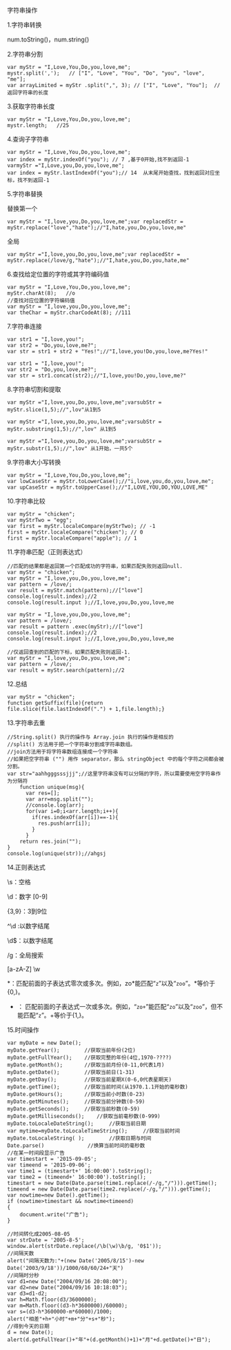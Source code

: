 字符串操作

1.字符串转换

num.toString\(\)，num.string\(\)

2.字符串分割

```
var myStr = "I,Love,You,Do,you,love,me";
mystr.split(',');   // ["I", "Love", "You", "Do", "you", "love", "me"];   
var arrayLimited = myStr .split(",", 3); // ["I", "Love", "You"];  //返回字符串的长度
```

3.获取字符串长度

```
var myStr = "I,Love,You,Do,you,love,me";
mystr.length;   //25
```

4.查询子字符串

```
var myStr = "I,Love,You,Do,you,love,me";
var index = myStr.indexOf("you"); // 7 ,基于0开始,找不到返回-1
varmyStr ="I,Love,you,Do,you,love,me";
var index = myStr.lastIndexOf("you");// 14  从末尾开始查找，找到返回对应坐标，找不到返回-1
```

5.字符串替换

替换第一个

`var myStr = "I,love,you,Do,you,love,me";var replacedStr = myStr.replace("love","hate");//"I,hate,you,Do,you,love,me"`

全局

`var myStr ="I,love,you,Do,you,love,me";var replacedStr = myStr.replace(/love/g,"hate");//"I,hate,you,Do,you,hate,me"`

6.查找给定位置的字符或其字符编码值

```
var myStr = "I,Love,You,Do,you,love,me";
myStr.charAt(8);   //o
//查找对应位置的字符编码值
var myStr = "I,love,you,Do,you,love,me";
var theChar = myStr.charCodeAt(8); //111
```

7.字符串连接

```
var str1 = "I,love,you!";
var str2 = "Do,you,love,me?";
var str = str1 + str2 + "Yes!";//"I,love,you!Do,you,love,me?Yes!"

var str1 = "I,love,you!";
var str2 = "Do,you,love,me?";
var str = str1.concat(str2);//"I,love,you!Do,you,love,me?"
```

8.字符串切割和提取

`var myStr ="I,love,you,Do,you,love,me";varsubStr = myStr.slice(1,5);//",lov"从1到5`

`var myStr ="I,love,you,Do,you,love,me";varsubStr = myStr.substring(1,5);//",lov" 从1到5`

`var myStr ="I,love,you,Do,you,love,me";varsubStr = myStr.substr(1,5);//",lov" 从1开始，一共5个`

9.字符串大小写转换

```
var myStr = "I,Love,You,Do,you,love,me";
var lowCaseStr = myStr.toLowerCase();//"i,love,you,do,you,love,me";
var upCaseStr = myStr.toUpperCase();//"I,LOVE,YOU,DO,YOU,LOVE,ME"
```

10.字符串比较

```
var myStr = "chicken";
var myStrTwo = "egg";
var first = myStr.localeCompare(myStrTwo); // -1
first = myStr.localeCompare("chicken"); // 0
first = myStr.localeCompare("apple"); // 1
```

11.字符串匹配（正则表达式）

```
//匹配的结果都是返回第一个匹配成功的字符串，如果匹配失败则返回null.
var myStr = "chicken";
var myStr = "I,love,you,Do,you,love,me";
var pattern = /love/;
var result = myStr.match(pattern);//["love"]
console.log(result.index);//2
console.log(result.input );//I,love,you,Do,you,love,me

var myStr = "I,love,you,Do,you,love,me";
var pattern = /love/;
var result = pattern .exec(myStr);//["love"]
console.log(result.index);//2
console.log(result.input );//I,love,you,Do,you,love,me

//仅返回查到的匹配的下标，如果匹配失败则返回-1.
var myStr = "I,love,you,Do,you,love,me";
var pattern = /love/;
var result = myStr.search(pattern);//2
```

12.总结

```
var myStr = "chicken";
function getSuffix(file){return
file.slice(file.lastIndexOf(".") + 1,file.length);}
```

13.字符串去重

```
//String.split() 执行的操作与 Array.join 执行的操作是相反的 
//split() 方法用于把一个字符串分割成字符串数组。 
//join方法用于将字符串数组连接成一个字符串 
//如果把空字符串 ("") 用作 separator，那么 stringObject 中的每个字符之间都会被分割。 
var str="aahhgggsssjjj";//这里字符串没有可以分隔的字符，所以需要使用空字符串作为分隔符 
    function unique(msg){ 
      var res=[]; 
      var arr=msg.split(""); 
      //console.log(arr); 
      for(var i=0;i<arr.length;i++){ 
        if(res.indexOf(arr[i])==-1){ 
          res.push(arr[i]); 
        } 
      } 
    return res.join(""); 
} 
console.log(unique(str));//ahgsj
```

14.正则表达式

\s：空格

\d：数字   \[0-9\]

{3,9}：3到9位

^\d  :以数字结尾

\d$：以数字结尾

/g：全局搜索

\[a-zA-Z\]   \w

\*：匹配前面的子表达式零次或多次。例如，zo\*能匹配“`z`”以及“`zoo`”。\*等价于{0,}。

* ： 匹配前面的子表达式一次或多次。例如，“`zo+`”能匹配“`zo`”以及“`zoo`”，但不能匹配“`z`”。+等价于{1,}。

15.时间操作

```
var myDate = new Date();
myDate.getYear();        //获取当前年份(2位)
myDate.getFullYear();    //获取完整的年份(4位,1970-????)
myDate.getMonth();       //获取当前月份(0-11,0代表1月)
myDate.getDate();        //获取当前日(1-31)
myDate.getDay();         //获取当前星期X(0-6,0代表星期天)
myDate.getTime();        //获取当前时间(从1970.1.1开始的毫秒数)
myDate.getHours();       //获取当前小时数(0-23)
myDate.getMinutes();     //获取当前分钟数(0-59)
myDate.getSeconds();     //获取当前秒数(0-59)
myDate.getMilliseconds();    //获取当前毫秒数(0-999)
myDate.toLocaleDateString();     //获取当前日期
var mytime=myDate.toLocaleTimeString();     //获取当前时间
myDate.toLocaleString( );        //获取日期与时间
Date.parse()              //换算当前时间的毫秒数
//在某一时间段显示广告
var timestart = '2015-09-05'; 
var timeend = '2015-09-06';
var time1 = (timestart+' 16:00:00').toString(); 
var time2 = (timeend+' 16:00:00').toString(); 
timestart = new Date(Date.parse(time1.replace(/-/g,"/"))).getTime(); 
timeend = new Date(Date.parse(time2.replace(/-/g,"/"))).getTime();
var nowtime=new Date().getTime();
if (nowtime>timestart && nowtime<timeend)
{
    document.write("广告");
}

//时间转化成2005-08-05
var strDate = '2005-8-5'; 
window.alert(strDate.replace(/\b(\w)\b/g, '0$1'));
//间隔天数
alert("间隔天数为:"+(new Date('2005/8/15')-new Date('2003/9/18'))/1000/60/60/24+"天")
//间隔时分秒
var d1=new Date("2004/09/16 20:08:00"); 
var d2=new Date("2004/09/16 10:18:03"); 
var d3=d1-d2; 
var h=Math.floor(d3/3600000);
var m=Math.floor((d3-h*3600000)/60000); 
var s=(d3-h*3600000-m*60000)/1000;
alert("相差"+h+"小时"+m+"分"+s+"秒");
//得到今天的日期
d = new Date(); 
alert(d.getFullYear()+"年"+(d.getMonth()+1)+"月"+d.getDate()+"日");
```



